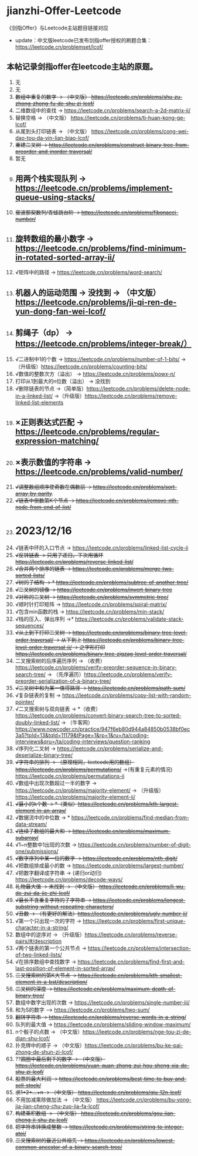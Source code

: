 # jianzhi-Offer-Leetcode
《剑指Offer》与Leetcode主站题目链接对应
* update：中文版leetcode已发布剑指offer授权的刷题合集：https://leetcode.cn/problemset/lcof/
## 本帖记录剑指offer在leetcode主站的原题。
1. 无
2. 无
3. ~~数组中重复的数字 -> （中文版） https://leetcode.cn/problems/shu-zu-zhong-zhong-fu-de-shu-zi-lcof/~~
4. 二维数组中的查找 -> https://leetcode.cn/problems/search-a-2d-matrix-ii/
5. 替换空格 -> （中文版） https://leetcode.cn/problems/ti-huan-kong-ge-lcof/
6. 从尾到头打印链表 -> （中文版） https://leetcode.cn/problems/cong-wei-dao-tou-da-yin-lian-biao-lcof/
7. ~~重建二叉树 -> https://leetcode.cn/problems/construct-binary-tree-from-preorder-and-inorder-traversal/~~
8. 暂无
9. ## 用两个栈实现队列 -> https://leetcode.cn/problems/implement-queue-using-stacks/ ##
10. ~~斐波那契数列/青蛙跳台阶 -> https://leetcode.cn/problems/fibonacci-number/~~
11. ## 旋转数组的最小数字 -> https://leetcode.cn/problems/find-minimum-in-rotated-sorted-array-ii/ ##
12. √矩阵中的路径 -> https://leetcode.cn/problems/word-search/
13. ## 机器人的运动范围 -> 没找到 -> （中文版）https://leetcode.cn/problems/ji-qi-ren-de-yun-dong-fan-wei-lcof/ ##
14. ## 剪绳子（dp） -> https://leetcode.cn/problems/integer-break/） ##
15. √二进制中1的个数 -> https://leetcode.cn/problems/number-of-1-bits/ ->（升级版）https://leetcode.cn/problems/counting-bits/
16. √数值的整数次方（溢出） -> https://leetcode.cn/problems/powx-n/
17. 打印从1到最大的n位数（溢出） -> 没找到
18. √删除链表的节点 ->（简单版）https://leetcode.cn/problems/delete-node-in-a-linked-list/ ->（升级版）https://leetcode.cn/problems/remove-linked-list-elements 
19. ## ×正则表达式匹配 -> https://leetcode.cn/problems/regular-expression-matching/ ##
20. ## ×表示数值的字符串 -> https://leetcode.cn/problems/valid-number/ ##
21. ~~√调整数组顺序使奇数在偶数前 -> https://leetcode.cn/problems/sort-array-by-parity~~.
22. ~~√链表中倒数第K个节点 -> https://leetcode.cn/problems/remove-nth-node-from-end-of-list/~~
23. # 2023/12/16
24. √链表中环的入口节点 -> https://leetcode.cn/problems/linked-list-cycle-ii
25. ~~√反转链表 -> 只用了递归，下次用循环 https://leetcode.cn/problems/reverse-linked-list/~~
26. ~~√合并两个排序的链表 -> https://leetcode.cn/problems/merge-two-sorted-lists/~~
27. ~~√树的子结构 -> * https://leetcode.cn/problems/subtree-of-another-tree/~~
28. ~~√二叉树的镜像 -> https://leetcode.cn/problems/invert-binary-tree~~
29. ~~√对称的二叉树 -> https://leetcode.cn/problems/symmetric-tree/~~
30. √顺时针打印矩阵 -> https://leetcode.cn/problems/spiral-matrix/
31. √包含min函数的栈 -> https://leetcode.cn/problems/min-stack/
32. √栈的压入、弹出序列 ->* https://leetcode.cn/problems/validate-stack-sequences/
33. ~~√从上到下打印二叉树 -> https://leetcode.cn/problems/binary-tree-level-order-traversal/ -> 从下到上 https://leetcode.cn/problems/binary-tree-level-order-traversal-ii/ -> 之字形打印 https://leetcode.cn/problems/binary-tree-zigzag-level-order-traversal/~~
34. 二叉搜索树的后序遍历序列 -> （收费）https://leetcode.cn/problems/verify-preorder-sequence-in-binary-search-tree/ -> （先序遍历）https://leetcode.cn/problems/verify-preorder-serialization-of-a-binary-tree/
35. ~~√二叉树中和为某一值得路径 -> https://leetcode.cn/problems/path-sum/~~
36. √复杂链表的复制 -> https://leetcode.cn/problems/copy-list-with-random-pointer/
37. √二叉搜索树与双向链表 -> *（收费）https://leetcode.cn/problems/convert-binary-search-tree-to-sorted-doubly-linked-list/ -> （牛客网）https://www.nowcoder.cn/practice/947f6eb80d944a84850b0538bf0ec3a5?tpId=13&tqId=11179&tPage=1&rp=1&ru=/ta/coding-interviews&qru=/ta/coding-interviews/question-ranking
38. √序列化二叉树 -> https://leetcode.cn/problems/serialize-and-deserialize-binary-tree/
39. ~~√字符串的排列 -> （原理相同，leetcode用的数组）https://leetcode.cn/problems/permutations/~~ ->(有重复元素的情况) https://leetcode.cn/problems/permutations-ii
40. √数组中出现次数超过一半的数字 -> https://leetcode.cn/problems/majority-element/ -> （升级版） https://leetcode.cn/problems/majority-element-ii/
41. ~~√最小的k个数 -> *（类似）https://leetcode.cn/problems/kth-largest-element-in-an-array/~~
42. √数据流中的中位数 -> * https://leetcode.cn/problems/find-median-from-data-stream/
43. ~~√连续子数组的最大和 -> https://leetcode.cn/problems/maximum-subarray/~~
44. √1~n整数中1出现的次数 -> https://leetcode.cn/problems/number-of-digit-one/submissions/
45. ~~√数字序列中某一位的数字 -> https://leetcode.cn/problems/nth-digit/~~
46. √把数组排成最小的数 -> https://leetcode.cn/problems/largest-number/
47. √把数字翻译成字符串 -> (递归or动归) https://leetcode.cn/problems/decode-ways/
48. ~~礼物最大值 -> 未找到 -> （中文版） https://leetcode.cn/problems/li-wu-de-zui-da-jie-zhi-lcof/~~
49. ~~√最长不含重复字符的子字符串 -> https://leetcode.cn/problems/longest-substring-without-repeating-characters/~~
50. ~~√丑数 -> （有更好的解法）https://leetcode.cn/problems/ugly-number-ii/~~
51. √第一个只出现一次的字符 ->  https://leetcode.cn/problems/first-unique-character-in-a-string/
52. 数组中的逆序对 -> （升级版）https://leetcode.cn/problems/reverse-pairs/#/description
53. √两个链表的第一个公共节点 -> https://leetcode.cn/problems/intersection-of-two-linked-lists/
54. √在排序数组中查找数字 -> https://leetcode.cn/problems/find-first-and-last-position-of-element-in-sorted-array/
55. ~~二叉搜索树的第K大节点 -> https://leetcode.cn/problems/kth-smallest-element-in-a-bst/description/~~
56. ~~二叉树的深度 -> https://leetcode.cn/problems/maximum-depth-of-binary-tree/~~
57. 数组中数字出现的次数 -> https://leetcode.cn/problems/single-number-iii/
58. 和为S的数字 —> https://leetcode.cn/problems/two-sum/
59. ~~翻转字符串 -> https://leetcode.cn/problems/reverse-words-in-a-string/~~
60. 队列的最大值 -> https://leetcode.cn/problems/sliding-window-maximum/
61. n个骰子的点数 -> （中文版）https://leetcode.cn/problems/nge-tou-zi-de-dian-shu-lcof/
62. 扑克牌中的顺子 -> （中文版）https://leetcode.cn/problems/bu-ke-pai-zhong-de-shun-zi-lcof/
63. ??~~圆圈中最后剩下的数字 -> （中文版） https://leetcode.cn/problems/yuan-quan-zhong-zui-hou-sheng-xia-de-shu-zi-lcof/~~
64. ~~股票的最大利润 -> https://leetcode.cn/problems/best-time-to-buy-and-sell-stock/~~
65. ~~求1+2+…+n -> （中文版） https://leetcode.cn/problems/qiu-12n-lcof/~~
66. 不用加减乘除做加法 -> （中文版） https://leetcode.cn/problems/bu-yong-jia-jian-cheng-chu-zuo-jia-fa-lcof/
67. ~~构建乘积数组 -> （中文版） https://leetcode.cn/problems/gou-jian-cheng-ji-shu-zu-lcof/~~
68. ~~把字符串转换成整数 -> https://leetcode.cn/problems/string-to-integer-atoi/~~
69. ~~二叉搜索树的最近公共祖先 -> https://leetcode.cn/problems/lowest-common-ancestor-of-a-binary-search-tree/~~
